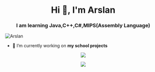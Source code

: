 <h1 align="center">Hi 👋, I'm Arslan</h1>
<h3 align="center">I am learning Java,C++,C#,MIPS(Assembly Language) </h3>

<p align="left"> <img src="https://komarev.com/ghpvc/?username=arslanalimov&color=lightgrey&style=flat-square&label=VIEWS" alt="Arslan" /> </p>

- 🔭 I’m currently working on **my school projects**

<p align="center"> <img src="https://readme-stats-cfgj2cxdy.vercel.app/api?username=arslanalimov&count_private=true&show_icons=true&theme=midnight-purple" /> </p>
<p align="center">  <img src="https://readme-stats-cfgj2cxdy.vercel.app/api/top-langs/?username=arslanalimov&hide=php&theme=midnight-purple" /> </p>
